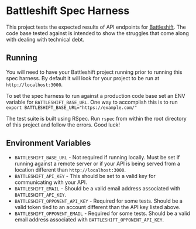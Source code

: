 # Battleshift Spec Harness

This project tests the expected results of API endpoints for [Battleshift](https://github.com/turingschool-examples/battleshift). The code base tested against is intended to show the struggles that come along with dealing with technical debt.

## Running

You will need to have your Battleshift project running prior to running this spec harness. By default it will look for your project to be run at `http://localhost:3000`.

To set the spec harness to run against a production code base set an ENV variable for `BATTLESHIFT_BASE_URL`. One way to accomplish this is to run `export BATTLESHIFT_BASE_URL="https://example.com/"`

The test suite is built using RSpec. Run `rspec` from within the root directory of this project and follow the errors. Good luck!

## Environment Variables

* `BATTLESHIFT_BASE_URL` - Not required if running locally. Must be set if running against a remote server or if your API is being served from a location different than `http://localhost:3000`.
* `BATTLESHIFT_API_KEY` - This should be set to a valid key for communicating with your API.
* `BATTLESHIFT_EMAIL` - Should be a valid email address associated with `BATTLESHIFT_API_KEY`.
* `BATTLESHIFT_OPPONENT_API_KEY` - Required for some tests. Should be a valid token tied to an account different than the API key listed above.
* `BATTLESHIFT_OPPONENT_EMAIL` - Required for some tests. Should be a valid email address associated with `BATTLESHIFT_OPPONENT_API_KEY`.


